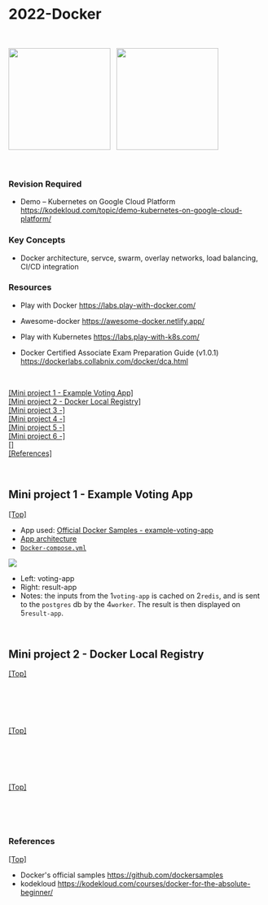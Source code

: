 # 2022-Docker

<br>

<img src="https://github.com/deep-woods/2022-Docker/blob/main/images/Docker-for-Beginners.png" width=200 /> &nbsp; <img src="https://github.com/deep-woods/2022-Docker/blob/main/images/Docker-SWARM.png" width=200 />

<br>

### Revision Required

- Demo – Kubernetes on Google Cloud Platform https://kodekloud.com/topic/demo-kubernetes-on-google-cloud-platform/

### Key Concepts

- Docker architecture, servce, swarm, overlay networks, load balancing, CI/CD integration

### Resources

- Play with Docker https://labs.play-with-docker.com/
- Awesome-docker https://awesome-docker.netlify.app/
- Play with Kubernetes https://labs.play-with-k8s.com/

- Docker Certified Associate Exam Preparation Guide (v1.0.1) https://dockerlabs.collabnix.com/docker/dca.html

<br>

[[Mini project 1 - Example Voting App]](#votingapp)  
[[Mini project 2 - Docker Local Registry]](#Registry)  
[[Mini project 3 -]](#)  
[[Mini project 4 -]](#)  
[[Mini project 5 -]](#)  
[[Mini project 6 -]](#)  
[[]](#)  
[[References]](#ref)

<br>

## <span id='votingapp'>Mini project 1 - Example Voting App</span>

[[Top]](#top)

- App used: [Official Docker Samples - example-voting-app](https://github.com/dockersamples/example-voting-app)
- [App architecture](https://github.com/dockersamples/example-voting-app#architecture)
- [`Docker-compose.yml`](https://github.com/deep-woods/2022-Docker/blob/main/Docker%20with%20KodeKloud/docker-compose.yml)

<img src="https://github.com/deep-woods/2022-Docker/blob/main/Docker%20with%20KodeKloud/demo01-example-voting-app.gif" />

- Left: voting-app
- Right: result-app
- Notes: the inputs from the 1`voting-app` is cached on 2`redis`, and is sent to the `postgres` db by the 4`worker`. The result is then displayed on 5`result-app`.

<br>

## <span id='Registry'>Mini project 2 - Docker Local Registry</span>

[[Top]](#top)

<br>

<br>
<br>

## <span id=''></span>

[[Top]](#top)

<br>

<br>
<br>

## <span id=''></span>

[[Top]](#top)

<br>

<br>
<br>

### <span id='ref'>References</span>

[[Top]](#top)

- Docker's official samples https://github.com/dockersamples
- kodekloud https://kodekloud.com/courses/docker-for-the-absolute-beginner/
